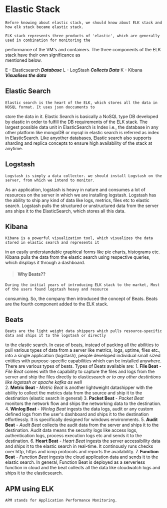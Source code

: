 #  Elastic Stack

    Before knowing about elastic stack, we should know about ELK stack and how elk stack became elastic stack.

    ELK stack represents three products of 'elastic', which are generally used in combination for monitoring the 
performance of the VM's and containers. The three components of the ELK stack have their own significance as  
mentioned below.

E - Elasticsearch   ***Database***
L - LogStash        ***Collects Data***
K - Kibana          ***Visualises the data***

## Elastic Search
    Elastic search is the heart of the ELK, which stores all the data in NOSQL format. It uses json doccuments to
store the data in it. Elastic Search is basically a NoSQL type DB developed by elastic in order to fulfill the DB
requirements of the ELK stack. The largest possible data unit in ElasticSearch is Index i.e., the database in any
other platform like mongoDB or mysql in elastic search is referred as index in ElasticSearch.
    Like anyother databases, Elastic search also supports sharding and replica concepts to ensure high availability
of the stack at anytime.

## Logstash
    Logstash is simply a data collector. we should install Logstash on the server, from which we intend to monitor. 
As an application, logstash is heavy in nature and consumes a lot of resources on the server in which we are installing
logstash. Logstash has the ability to ship any kind of data like logs, metrics, files etc to elastic search. Logstash
pulls the structured or unstructured data from the server ans ships it to the ElasticSearch, which stores all this 
data.

## Kibana
    Kibana is a powerful visualization tool, which visualizes the data stored in elastic search and represents it
in an easily understandable graphical forms like pie charts, histograms etc. Kibana pulls the data from the elastic
search using respective queries, which displays it through a dashboard.

> #### Why Beats??
    During the initial years of introducing ELK stack to the market, Most of the users found logstash heavy and resource 
consuming. So, the company then introduced the concept of Beats. Beats are the fourth component added to the ELK stack.

## Beats
    Beats are the light weight data shippers which pulls resource-specific data and ships it to the logstash or directly 
to the elastic search. In case of beats, instead of packing all the abilities to pull various types of data from a server
like metrics, logs, uptime, files etc., into a single application (logstash), people developed individual small sized
entities with purpose-specific capabilities which can be installed anywhere. There are various types of beats. 
Types of Beats available are:
    1. **File Beat**
         - *File Beat* comes with the capability to capture the files and logs from the server and ship the files directly
         to elasticsearch *or to any other destintions like logstash or apache kafka as well*  
    2. **Metric Beat**
         - *Metric Beat* is another lightweight datashipper with the ability to collect the metrics data from the source
         and ship it to the destination (elastic search in general)
    3. **Packet Beat**
         - *Packet Beat* monitors the network flow and ships the networking data to the destination.
    4. **Winlog Beat**
         - *Winlog Beat* ingests the data logs, audit or any custom defined logs from the user's dashboard and ships it
         to the destination effortlessly. It is specifically designed for windows environments.
    5. **Audit Beat**
         - *Audit Beat* collects the audit data from the server and ships it to the destination. Audit data means the security
         logs like access logs, authentication logs, process execution logs etc and sends it to the destination.
    6. **Heart Beat**
         - *Heart Beat* ingests the server accessibility data and ships it to the elastic search in real-time. It continously 
        runs checks over http, https and icmp protocols and reports the availability.
    7. **Function Beat**
         - *Function Beat* ingests the cloud application data and sends it to the elastic search. In general, Function Beat is
         deployed as a serverless function in cloud and the beat collects all the data like cloudwatch logs and ships it to the
         elasticsearch.

## APM using ELK
    APM stands for Application Performance Monitoring.